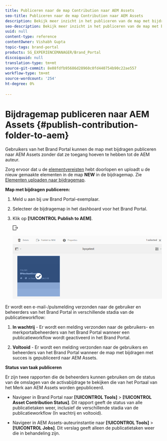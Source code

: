 ```yaml
---
title: Publiceren naar de map Contribution naar AEM Assets
seo-title: Publiceren naar de map Contribution naar AEM Assets
description: Bekijk meer inzicht in het publiceren van de map met bijdragen naar AEM Assets in Brand Portal.
seo-description: Bekijk meer inzicht in het publiceren van de map met bijdragen naar AEM Assets in Brand Portal.
uuid: null
content-type: reference
contentOwner: Vishabh Gupta
topic-tags: brand-portal
products: SG_EXPERIENCEMANAGER/Brand_Portal
discoiquuid: null
translation-type: tm+mt
source-git-commit: 8e08fdfb95686d28960c0fd440754b90c22ae557
workflow-type: tm+mt
source-wordcount: '254'
ht-degree: 0%

---
```



# Bijdragemap publiceren naar AEM Assets {#publish-contribution-folder-to-aem}

Gebruikers van het Brand Portal kunnen de map met bijdragen publiceren naar AEM Assets zonder dat ze toegang hoeven te hebben tot de AEM auteur.

Zorg ervoor dat u de [elementvereisten](brand-portal-download-asset-requirements.md) hebt doorlopen en uploadt u de nieuw gemaakte elementen in de map **NEW** in de bijdragemap. Zie [Elementen uploaden naar bijdragemap](brand-portal-upload-assets-to-contribution-folder.md).

**Map met bijdragen publiceren:**

1. Meld u aan bij uw Brand Portal-exemplaar.

1. Selecteer de bijdragemap in het dashboard voor het Brand Portal.
1. Klik op **[!UICONTROL Publish to AEM]**.

   ![](assets/export.png)

   ![](assets/publish-contribution-folder-to-aem.png)

Er wordt een e-mail-/pulsmelding verzonden naar de gebruiker en beheerders van het Brand Portal in verschillende stadia van de publicatieworkflow:
1. **In wachtrij**  - Er wordt een melding verzonden naar de gebruikers- en merkportalbeheerders van het Brand Portal wanneer een publicatieworkflow wordt geactiveerd in het Brand Portal.

1. **Voltooid**  - Er wordt een melding verzonden naar de gebruikers en beheerders van het Brand Portal wanneer de map met bijdragen met succes is gepubliceerd naar AEM Assets.


**Status van taak publiceren**

Er zijn twee rapporten die de beheerders kunnen gebruiken om de status van de omslagen van de activabijdrage te bekijken die van het Portaal van het Merk aan AEM Assets worden gepubliceerd.

* Navigeer in Brand Portal naar **[!UICONTROL Tools]** > **[!UICONTROL Asset Contribution Status]**. Dit rapport geeft de status van alle publicatietaken weer, inclusief de verschillende stadia van de publicatieworkflow (In wachtrij en voltooid).

* Navigeer in AEM Assets-auteurinstantie naar **[!UICONTROL Tools]** > **[!UICONTROL Jobs]**. Dit verslag geeft alleen de publicatietaken weer die in behandeling zijn.




